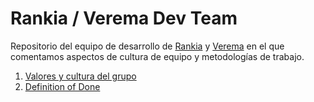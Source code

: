 # Rankia / Verema Dev Team

Repositorio del equipo de desarrollo de [Rankia](https://www.rankia.com) y [Verema](https://www.verema.com) en el que comentamos aspectos de cultura de equipo y metodologías de trabajo.

1. [Valores y cultura del grupo](cultura.md)
2. [Definition of Done](dod.md)

